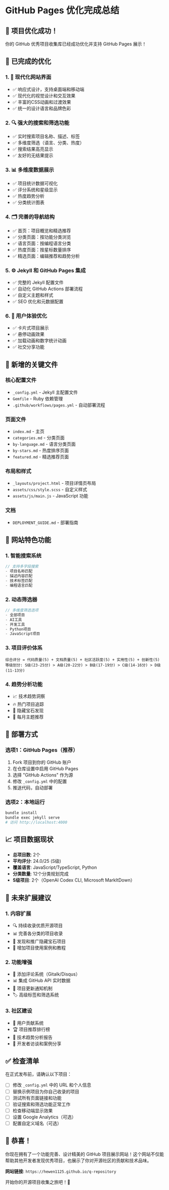 # GitHub Pages 优化完成总结

## 🎉 项目优化成功！

你的 GitHub 优秀项目收集库已经成功优化并支持 GitHub Pages 展示！

## 🚀 已完成的优化

### 1. 📱 现代化网站界面
- ✅ 响应式设计，支持桌面端和移动端
- ✅ 现代化的视觉设计和交互效果
- ✅ 丰富的CSS动画和过渡效果
- ✅ 统一的设计语言和品牌色彩

### 2. 🔍 强大的搜索和筛选功能
- ✅ 实时搜索项目名称、描述、标签
- ✅ 多维度筛选（语言、分类、热度）
- ✅ 搜索结果高亮显示
- ✅ 友好的无结果提示

### 3. 📊 多维度数据展示
- ✅ 项目统计数据可视化
- ✅ 评分系统和星级显示
- ✅ 热度趋势分析
- ✅ 分类统计图表

### 4. 🗂️ 完善的导航结构
- ✅ 首页：项目概览和精选推荐
- ✅ 分类页面：按功能分类浏览
- ✅ 语言页面：按编程语言分类
- ✅ 热度页面：按星标数量排序
- ✅ 精选页面：编辑推荐和趋势分析

### 5. ⚙️ Jekyll 和 GitHub Pages 集成
- ✅ 完整的 Jekyll 配置文件
- ✅ 自动化 GitHub Actions 部署流程
- ✅ 自定义主题和样式
- ✅ SEO 优化和元数据配置

### 6. 🎨 用户体验优化
- ✅ 卡片式项目展示
- ✅ 悬停动画效果
- ✅ 加载动画和数字统计动画
- ✅ 社交分享功能

## 📁 新增的关键文件

### 核心配置文件
- `_config.yml` - Jekyll 主配置文件
- `Gemfile` - Ruby 依赖管理
- `.github/workflows/pages.yml` - 自动部署流程

### 页面文件
- `index.md` - 主页
- `categories.md` - 分类页面
- `by-language.md` - 语言分类页面
- `by-stars.md` - 热度排序页面
- `featured.md` - 精选推荐页面

### 布局和样式
- `_layouts/project.html` - 项目详情页布局
- `assets/css/style.scss` - 自定义样式
- `assets/js/main.js` - JavaScript 功能

### 文档
- `DEPLOYMENT_GUIDE.md` - 部署指南

## 🌟 网站特色功能

### 1. 智能搜索系统
```javascript
// 支持多字段搜索
- 项目名称匹配
- 描述内容匹配
- 技术标签匹配
- 编程语言匹配
```

### 2. 动态筛选器
```javascript
// 多维度筛选选项
- 全部项目
- AI工具
- 开发工具
- Python项目
- JavaScript项目
```

### 3. 项目评价体系
```
综合评分 = 代码质量(5) + 文档质量(5) + 社区活跃度(5) + 实用性(5) + 创新性(5)
等级划分: S级(23-25分) > A级(20-22分) > B级(17-19分) > C级(14-16分) > D级(11-13分)
```

### 4. 趋势分析功能
- 📈 技术趋势洞察
- 🔥 热门项目追踪
- 💎 隐藏宝石发现
- 📅 每月主题推荐

## 🚀 部署方式

### 选项1：GitHub Pages（推荐）
1. Fork 项目到你的 GitHub 账户
2. 在仓库设置中启用 GitHub Pages
3. 选择 "GitHub Actions" 作为源
4. 修改 `_config.yml` 中的配置
5. 推送代码，自动部署

### 选项2：本地运行
```bash
bundle install
bundle exec jekyll serve
# 访问 http://localhost:4000
```

## 📈 项目数据现状

- **总项目数**: 2个
- **平均评分**: 24.0/25 (S级)
- **覆盖语言**: JavaScript/TypeScript, Python
- **分类数量**: 12个分类规划完成
- **S级项目**: 2个（OpenAI Codex CLI, Microsoft MarkItDown）

## 🎯 未来扩展建议

### 1. 内容扩展
- 🔍 持续收录优质开源项目
- 📊 完善各分类的项目收录
- 🌟 发现和推广隐藏宝石项目
- 📝 增加项目使用案例和教程

### 2. 功能增强
- 💬 添加评论系统（Gitalk/Disqus）
- 📊 集成 GitHub API 实时数据
- 🔔 项目更新通知机制
- 🏷️ 高级标签和筛选系统

### 3. 社区建设
- 👥 用户贡献系统
- 🏆 项目推荐排行榜
- 📰 技术趋势分析报告
- 🎪 开发者访谈和案例分享

## ✅ 检查清单

在正式发布前，请确认以下项目：

- [ ] 修改 `_config.yml` 中的 URL 和个人信息
- [ ] 替换示例项目为你自己收录的项目
- [ ] 测试所有页面链接和功能
- [ ] 验证搜索和筛选功能正常工作
- [ ] 检查移动端显示效果
- [ ] 设置 Google Analytics（可选）
- [ ] 配置自定义域名（可选）

## 🎊 恭喜！

你现在拥有了一个功能完善、设计精美的 GitHub 项目展示网站！这个网站不仅能帮助其他开发者发现优秀项目，也展示了你对开源社区的贡献和技术品味。

**网站链接**: `https://hewen1125.github.io/q-repository`

开始你的开源项目收集之旅吧！🚀